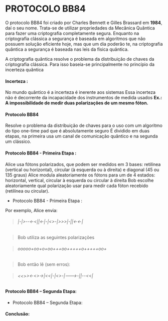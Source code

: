 # PROTOCOLO BB84

O protocolo BB84 foi criado por Charles Bennett e Gilles Brassard em <b>1984</b>, daí o seu nome. Trata-se de utilizar propriedades da Mecânica Quântica para fazer uma criptografia completamente segura. Enquanto na criptografia clássica a segurança é baseada em algoritmos que não possuem solução eficiente hoje, mas que um dia poderão te, na criptografia quântica a segurança é baseada nas leis da física quântica.

A criptografia quântica resolve o problema da distribuição de chaves da criptografia clássica. 
Para isso baseia-se principalmente no princípio da incerteza quântica

#### Incerteza :
No mundo quântico é a incerteza é inerente aos sistemas
Essa incerteza não é decorrente da incapacidade dos instrumentos de medida usados
<b>Ex.: A impossibilidade de medir duas polarizações de um mesmo fóton.</b>

#### Protocolo BB84
Resolve o problema da distribuição de chaves para o uso com um algoritmo do tipo one-time pad que é absolutamente seguro
É dividido em duas etapas, na primeira usa um canal de comunicação quântico e na segunda um clássico.

#### Protocolo BB84 - Primeira Etapa :
Alice usa fótons polarizados, que podem ser medidos em 3 bases: retilínea (vertical ou horizontal), circular (à esquerda ou à direita) e diagonal (45 ou 135 graus)
Alice modula aleatoriamente os fótons para um de 4 estados: horizontal, vertical, circular à esquerda ou circular à direita
Bob escolhe aleatoriamente qual polarização usar para medir cada fóton recebido (retilínea ou circular).

* Protocolo BB84 - Primeira Etapa :

Por exemplo, Alice envia:
> ###### |-|>--<-<||<-|-|<>-|>>>|-||<-<-|

> Bob utiliza as seguintes polarizações

> ###### ooooo+oo+o+oo+++oo+++++o+++++oo+

> Bob então lê (sem erros):

> ###### <<>><-<>->|<<|-|<>-|--->-||--<<|

#### Protocolo BB84 – Segunda Etapa:

* Protocolo BB84 – Segunda Etapa:

#### Conclusão:
